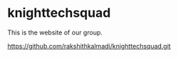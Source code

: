 # knighttechsquad
This is the website of our group.

https://github.com/rakshithkalmadi/knighttechsquad.git
